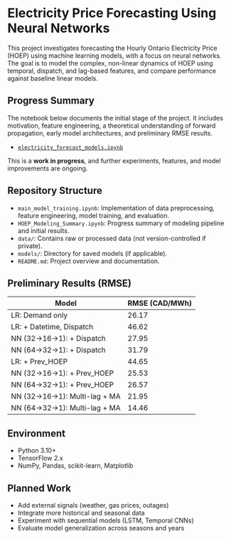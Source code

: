 # Electricity Price Forecasting Using Neural Networks

This project investigates forecasting the Hourly Ontario Electricity Price (HOEP) using machine learning models, with a focus on neural networks. The goal is to model the complex, non-linear dynamics of HOEP using temporal, dispatch, and lag-based features, and compare performance against baseline linear models.

## Progress Summary

The notebook below documents the initial stage of the project. It includes motivation, feature engineering, a theoretical understanding of forward propagation, early model architectures, and preliminary RMSE results.

- [`electricity_forecast_models.ipynb`](./electricity_forecast_models.ipynb)

This is a **work in progress**, and further experiments, features, and model improvements are ongoing.

## Repository Structure

- `main_model_training.ipynb`: Implementation of data preprocessing, feature engineering, model training, and evaluation.
- `HOEP_Modeling_Summary.ipynb`: Progress summary of modeling pipeline and initial results.
- `data/`: Contains raw or processed data (not version-controlled if private).
- `models/`: Directory for saved models (if applicable).
- `README.md`: Project overview and documentation.

## Preliminary Results (RMSE)

| Model                               | RMSE (CAD/MWh) |
|------------------------------------|----------------|
| LR: Demand only                    | 26.17          |
| LR: + Datetime, Dispatch           | 46.62          |
| NN (32→16→1): + Dispatch           | 27.95          |
| NN (64→32→1): + Dispatch           | 31.79          |
| LR: + Prev_HOEP                    | 44.65          |
| NN (32→16→1): + Prev_HOEP          | 25.53          |
| NN (64→32→1): + Prev_HOEP          | 26.57          |
| NN (32→16→1): Multi-lag + MA       | 21.95          |
| NN (64→32→1): Multi-lag + MA       | 14.46          |

## Environment

- Python 3.10+
- TensorFlow 2.x
- NumPy, Pandas, scikit-learn, Matplotlib

## Planned Work

- Add external signals (weather, gas prices, outages)
- Integrate more historical and seasonal data
- Experiment with sequential models (LSTM, Temporal CNNs)
- Evaluate model generalization across seasons and years
